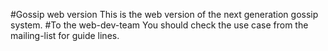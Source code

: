 #Gossip web version
This is the web version of the next generation gossip system.
#To the web-dev-team
You should check the use case from the mailing-list for guide lines.